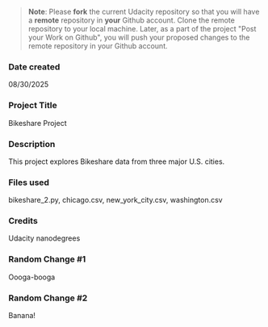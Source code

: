 >**Note**: Please **fork** the current Udacity repository so that you will have a **remote** repository in **your** Github account. Clone the remote repository to your local machine. Later, as a part of the project "Post your Work on Github", you will push your proposed changes to the remote repository in your Github account.

### Date created
08/30/2025

### Project Title
Bikeshare Project

### Description
This project explores Bikeshare data from three major U.S. cities.

### Files used
bikeshare_2.py, chicago.csv, new_york_city.csv, washington.csv

### Credits
Udacity nanodegrees

### Random Change #1
Oooga-booga

### Random Change #2
Banana!